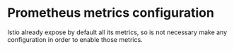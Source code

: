 # Prometheus metrics configuration

Istio already expose by default all its metrics, so is not necessary make any configuration in order to enable those metrics.